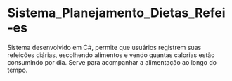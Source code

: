 # Sistema_Planejamento_Dietas_Refei-es
Sistema desenvolvido em C#,  permite que usuários registrem suas refeições diárias, escolhendo alimentos e vendo quantas calorias estão consumindo por dia. Serve para acompanhar a alimentação ao longo do tempo.
